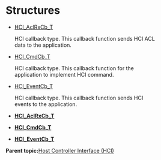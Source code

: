 # Structures

-   [HCI\_AclRxCb\_T](GUID-24AA49C0-20FF-4C33-96F3-CF4894BB30A9.md)

    HCI callback type. This callback function sends HCI ACL<br /> data to the application.

-   [HCI\_CmdCb\_T](GUID-A89DF00B-5356-4170-9A7B-DBA0776B1315.md)

    HCI callback type. This callback function for the<br /> application to implement HCI command.

-   [HCI\_EventCb\_T](GUID-FCF823A8-15A4-49EF-B136-EA6E013F8894.md)

    HCI callback type. This callback function sends HCI<br /> events to the application.


-   **[HCI\_AclRxCb\_T](GUID-24AA49C0-20FF-4C33-96F3-CF4894BB30A9.md)**  

-   **[HCI\_CmdCb\_T](GUID-A89DF00B-5356-4170-9A7B-DBA0776B1315.md)**  

-   **[HCI\_EventCb\_T](GUID-FCF823A8-15A4-49EF-B136-EA6E013F8894.md)**  


**Parent topic:**[Host Controller Interface \(HCI\)](GUID-08ACC05D-E4E0-4982-BF49-C6F095F71E68.md)

